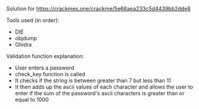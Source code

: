 Solution for <https://crackmes.one/crackme/5e66aea233c5d4439bb2dde8>

Tools used (in order):

- DIE
- objdump
- Ghidra

Validation function explanation:

- User enters a password
- check_key function is called
- It checks if the string is between greater than 7 but less than 11
- It then adds up the ascii values of each character and allows the user to enter if the sum of the password's ascii characters is greater than or equal to 1000
